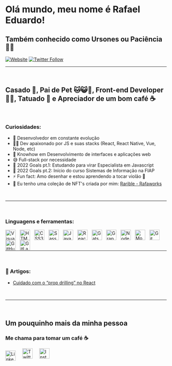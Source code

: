 # Olá mundo, meu nome é Rafael Eduardo!

## Também conhecido como Ursones ou Paciência 👋🧐

[![Website](https://img.shields.io/website?label=rafaworks.com.br&style=for-the-badge&url=https%3A%2F%2Fcodestackr.com)](https://rafaworks.com.br)
[![Twitter Follow](https://img.shields.io/twitter/follow/rafa_paciencia?color=1DA1F2&logo=twitter&style=for-the-badge)](https://twitter.com/rafa_paciencia)

---

<br />

## Casado 💍, Pai de Pet 🐱😺🐶, Front-end Developer 👨‍💻, Tatuado 🎨 e Apreciador de um bom café ☕

<br />

### Curiosidades:

- 🌱 Desenvolvedor em constante evolução
- 👨‍💻 Dev apaixonado por JS e suas stacks (React, React Native, Vue, Node, etc)
- 🎨 Knowhow em Desenvolvimento de interfaces e aplicações web
- 😅 Full-stack por necessidade
- 🥅 2022 Goals pt.1: Estudando para virar Especialista em Javascript
- 🥅 2022 Goals pt.2: Início do curso Sistemas de Informação na FIAP
- ⚡ Fun fact: Amo desenhar e estou aprendendo a tocar violão 🎸
- 🥰 Eu tenho uma coleção de NFT's criada por mim: [Rarible - Rafaworks](https://rarible.com/rafaworks)

<br />

---

<br />

### Linguagens e ferramentas:

<img align="left" alt="Visual Studio Code" width="32px" src="https://cdn.jsdelivr.net/gh/devicons/devicon/icons/vscode/vscode-original.svg" style="padding-right:10px;" />
<img align="left" alt="HTML5" width="32px" src="https://cdn.jsdelivr.net/gh/devicons/devicon/icons/html5/html5-original.svg" style="padding-right:10px;" />
<img align="left" alt="CSS3" width="32px" src="https://cdn.jsdelivr.net/gh/devicons/devicon/icons/css3/css3-original.svg" style="padding-right:10px;" />
<img align="left" alt="Sass" width="32px" src="https://cdn.jsdelivr.net/gh/devicons/devicon/icons/sass/sass-original.svg" style="padding-right:10px;" />
<img align="left" alt="JavaScript" width="32px" src="https://cdn.jsdelivr.net/gh/devicons/devicon/icons/javascript/javascript-original.svg" style="padding-right:10px;" />
<img align="left" alt="React" width="32px" src="https://cdn.jsdelivr.net/gh/devicons/devicon/icons/react/react-original.svg" style="padding-right:10px;" />
<img align="left" alt="Gatsby" width="32px" src="https://cdn.jsdelivr.net/gh/devicons/devicon/icons/gatsby/gatsby-original.svg" style="padding-right:10px;" />
<img align="left" alt="GraphQL" width="32px" src="https://cdn.jsdelivr.net/gh/devicons/devicon/icons/graphql/graphql-plain.svg" style="padding-right:10px;" />
<img align="left" alt="Node.js" width="32px" src="https://cdn.jsdelivr.net/gh/devicons/devicon/icons/nodejs/nodejs-original.svg" style="padding-right:10px;" />
<img align="left" alt="MongoDB" width="32px" src="https://cdn.jsdelivr.net/gh/devicons/devicon/icons/mongodb/mongodb-original.svg" style="padding-right:10px;" />
<img align="left" alt="Git" width="32px" src="https://cdn.jsdelivr.net/gh/devicons/devicon/icons/git/git-original.svg" style="padding-right:10px;" />
<img align="left" alt="GitHub" width="32px" src="https://cdn.jsdelivr.net/gh/devicons/devicon/icons/github/github-original.svg" style="padding-right:10px;" />
<img align="left" alt="GitLab" width="32px" src="https://cdn.jsdelivr.net/gh/devicons/devicon/icons/gitlab/gitlab-original.svg" style="padding-right:10px;" />

<br />
<br />
<br />

---

<br />

### 📕 Artigos:

- [Cuidado com o “prop drilling” no React](https://medium.com/@rafapaci/cuidado-com-o-prop-drilling-no-react-12a0f8e992a8)

<br />

---

<br />

## Um pouquinho mais da minha pessoa

### Me chama para tomar um café ☕

[<img align="left" alt="Linkedin" width="32px" src="https://cdn.jsdelivr.net/gh/devicons/devicon/icons/linkedin/linkedin-original.svg" style="padding-right:18px; padding-top:7px" />][linkedin]

[<img align="left" alt="Twitter" width="32px" src="https://cdn.jsdelivr.net/gh/devicons/devicon/icons/twitter/twitter-original.svg" style="padding-right:18px;" />][twitter]

[<img align="left" alt="Instagram" width="32px" src="https://cdn.cdnlogo.com/logos/i/92/instagram.svg" style="padding-right:18px;" />][instagram]

[twitter]: https://twitter.com/rafa_paciencia
[instagram]: https://www.instagram.com/ursone/
[linkedin]: https://linkedin.com/in/codeSTACKr
[webdevplaylist]: https://www.youtube.com/playlist?list=PLkwxH9e_vrAJ0WbEsFA9W3I1W-g_BTsbt
[jsplaylist]: https://www.youtube.com/playlist?list=PLkwxH9e_vrALRJKu7wfXby3MKeflhTu6B
[cssplaylist]: https://www.youtube.com/playlist?list=PLkwxH9e_vrALSdvZuEh6gqQdmDoDIoqz4
[reactplaylist]: https://www.youtube.com/playlist?list=PLkwxH9e_vrAK4TdffpxKY3QGyHCpxFcQ0
